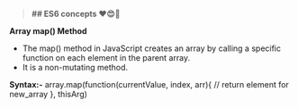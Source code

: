> **## ES6 concepts ❤😍💖**

**Array map() Method**
- The map() method in JavaScript creates an array by calling a specific function on each element in the parent array.
- It is a non-mutating method.


**Syntax:-** 
array.map(function(currentValue, index, arr){
// return element for new_array
}, thisArg)


